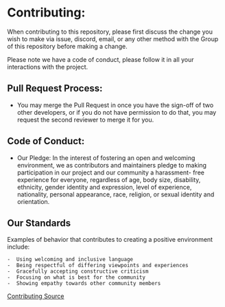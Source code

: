 # Contributing:
When contributing to this repository, please first discuss the change you wish to make via issue, discord, email, or any other method with the Group of this repository before making a change.

Please note we have a code of conduct, please follow it in all your interactions with the project.

## Pull Request Process:

  -  You may merge the Pull Request in once you have the sign-off of two other developers, or if      you do not have permission to do that, you may request the second reviewer to merge it for        you.

## Code of Conduct:
  -  Our Pledge:
     In the interest of fostering an open and welcoming environment, we as contributors and            maintainers pledge to making participation in our project and our community a harassment-        free experience for everyone, regardless of age, body size, disability, ethnicity, gender        identity and expression, level of experience, nationality, personal appearance, race,            religion, or sexual identity and orientation.

 ## Our Standards
   Examples of behavior that contributes to creating a positive environment include:

    -  Using welcoming and inclusive language
    -  Being respectful of differing viewpoints and experiences
    -  Gracefully accepting constructive criticism
    -  Focusing on what is best for the community
    -  Showing empathy towards other community members


 [Contributing Source](https://gist.github.com/PurpleBooth/b24679402957c63ec426)
